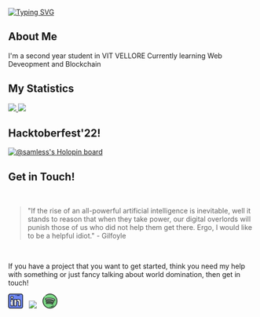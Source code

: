 

[![Typing SVG](https://readme-typing-svg.demolab.com?font=&size=42&duration=4997&pause=1000&color=27F770&background=FFFFFF00&center=true&vCenter=true&width=1000&lines=%3C+Nilay%2F%3E)](https://git.io/typing-svg)







## About Me 

I'm a second year student in VIT VELLORE Currently learning Web Deveopment and Blockchain
<br/>




## My Statistics

 
<p align="left">
  <a href="https://github.com/SubstantialCattle5">
  <img width="49.5%" src="https://github-readme-stats.vercel.app/api?username=SubstantialCattle5&show_icons=true&theme=gotham&hide_border=true" />
    <img width="49.5%" src="https://github-readme-streak-stats.herokuapp.com/?user=SubstantialCattle5&theme=gotham&hide_border=true" />
  </a>
</p>

## Hacktoberfest'22!

[![@samless's Holopin board](https://holopin.io/api/user/board?user=samless)](https://holopin.io/@samless)







## Get in Touch!
<br>

>"If the rise of an all-powerful artificial intelligence is inevitable, well it stands to reason that when they take power, our digital overlords will punish those of us who did not help them get there. Ergo, I would like to be a helpful idiot." -  Gilfoyle
<br> 

If you have a project that you want to get started, think you need my help with something or just fancy talking about world domination, then get in touch!

<p align='left'>
 <a href="https://www.linkedin.com/in/nilay-nath-sharan-28545a235/"><img height="30" src="https://raw.githubusercontent.com/8bithemant/8bithemant/master/linkedin.png?raw=true"></a>&nbsp;&nbsp;
 <a href="https://www.instagram.com/pagan.min/"><img height="30" src="https://github.com/gauravghongde/social-icons/blob/master/SVG/Color/Instagram.svg?raw=true"></a>&nbsp;&nbsp;
<a href=""><img height="30" src="https://raw.githubusercontent.com/8bithemant/8bithemant/master/spotify.png?raw=true"></a>&nbsp;&nbsp;

 </p>
 

 

